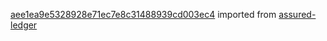 [aee1ea9e5328928e71ec7e8c31488939cd003ec4](https://github.com/insolar/assured-ledger/commit/aee1ea9e5328928e71ec7e8c31488939cd003ec4) imported from [assured-ledger](https://github.com/insolar/assured-ledger)
